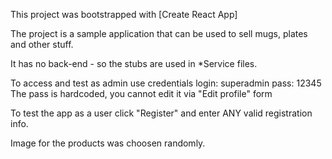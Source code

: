 ﻿This project was bootstrapped with [Create React App]

The project is a sample application that can be used to sell mugs, plates and other stuff.

It has no back-end - so the stubs are used in *Service files.

To access and test as admin use credentials
login: superadmin
pass: 12345
The pass is hardcoded, you cannot edit it via "Edit profile" form

To test the app as a user click "Register" and enter ANY valid registration info.

Image for the products was choosen randomly.